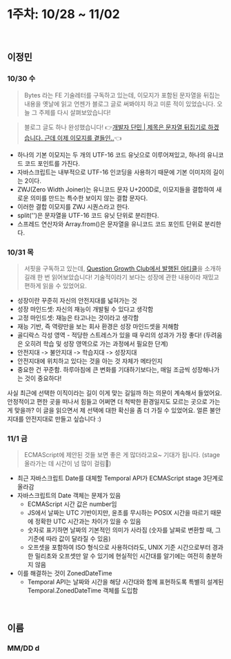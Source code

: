 # 1주차: 10/28 ~ 11/02

&nbsp;

## 이정민

### 10/30 수

> Bytes 라는 FE 기술레터를 구독하고 있는데, 이모지가 포함된 문자열을 뒤집는 내용을 옛날에 읽고 언젠가 블로그 글로 써봐야지 하고 미룬 적이 있었습니다. 오늘 그 주제를 다시 살펴보았습니다!

> 블로그 글도 하나 완성했습니다! 👉[개발자 단민 | 제목은 문자열 뒤집기로 하겠습니다. 근데 이제 이모지를 곁들인..](https://www.jeong-min.com/76-emoji-reverse/)👈

- 하나의 기본 이모지는 두 개의 UTF-16 코드 유닛으로 이루어져있고, 하나의 유니코드 코드 포인트를 가진다.
- 자바스크립트는 내부적으로 UTF-16 인코딩을 사용하기 때문에 기본 이미지의 길이는 2이다.
- ZWJ(Zero Width Joiner)는 유니코드 문자 U+200D로,  이모지들을 결합하여 새로운 의미를 만드는 특수한 보이지 않는 결합 문자다.
- 이러한 결합 이모지를 ZWJ 시퀀스라고 한다.
- split('')은 문자열을 UTF-16 코드 유닛 단위로 분리한다.
- 스프레드 연산자와 Array.from()은 문자열을 유니코드 코드 포인트 단위로 분리한다.

### 10/31 목

> 서핏을 구독하고 있는데, [Question Growth Club에서 발행된 아티클](https://maily.so/qtog/posts/x1zg071prqg)을 소개하길래 한 번 읽어보았습니다! 기술적이라기 보다는 성장에 관한 내용이라 재밌고 편하게 읽을 수 있었어요.

- 성장이란 꾸준히 자신의 안전지대를 넓혀가는 것
- 성장 마인드셋: 자신의 재능이 개발될 수 있다고 생각함
- 고정 마인드셋: 재능은 타고나는 것이라고 생각함
- 재능 기반, 즉 역량만을 보는 회사 환경은 성장 마인드셋을 저해함
- 골디락스 각성 영역 - 적당한 스트레스가 있을 때 우리의 성과가 가장 좋다! (두려움은 오히려 학습 및 성장 영역으로 가는 과정에서 필요한 단계)
- 안전지대 -> 불안지대 -> 학습지대 -> 성장지대
- 안전지대에 위치하고 있다는 것을 아는 것 자체가 메타인지
- 중요한 건 꾸준함. 하루아침에 큰 변화를 기대하기보다는, 매일 조금씩 성장해나가는 것이 중요하다!

사실 최근에 선택한 이직이라는 길이 이게 맞는 길일까 하는 의문이 계속해서 들었어요. 안정적이고 편한 곳을 떠나서 힘들고 어쩌면 더 척박한 환경일지도 모르는 곳으로 가는 게 맞을까? 이 글을 읽으면서 제 선택에 대한 확신을 좀 더 가질 수 있었어요. 얼른 불안지대를 안전지대로 만들고 싶습니다 :)

### 11/1 금

> ECMAScript에 제안된 것들 보면 좋은 게 많더라고요~ 기대가 됩니다. (stage 올라가는 데 시간이 넘 많이 걸림🥲)

- 최근 자바스크립트 Date를 대체할 Temporal API가 ECMAScript stage 3단계로 올라감
- 자바스크립트의 Date 객체는 문제가 있음
  - ECMAScript 시간 값은 number임
  - JS에서 날짜는 UTC 기반이지만, 윤초를 무시하는 POSIX 시간을 따르기 때문에 정확한 UTC 시간과는 차이가 있을 수 있음
  - 숫자로 표기하면 날짜의 기본적인 의미가 사라짐 (숫자를 날짜로 변환할 때, 그 기준에 따라 값이 달라질 수 있음)
  - 오프셋을 포함하여 ISO 형식으로 사용하더라도, UNIX 기준 시간으로부터 경과한 밀리초와 오프셋만 알 수 있기에 현실적인 시간대를 알기에는 여전히 충분하지 않음
- 이를 해결하는 것이 ZonedDateTime
  - Temporal API는 날짜와 시간을 해당 시간대와 함께 표현하도록 특별히 설계된 Temporal.ZonedDateTime 객체를 도입함

&nbsp;

## 이름

### MM/DD d